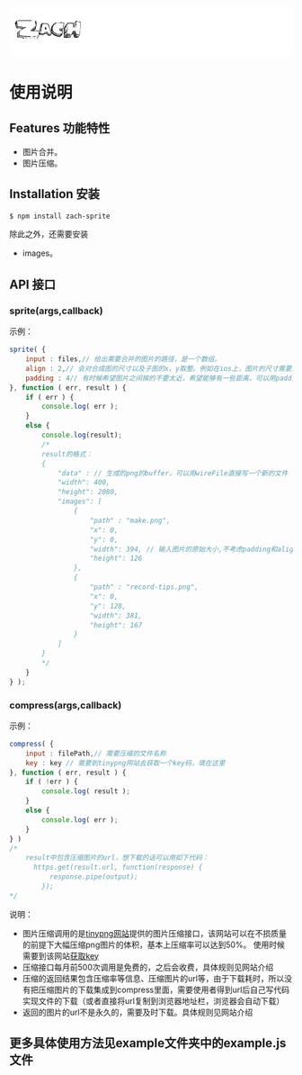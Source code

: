 <img src="zach.gif">

使用说明
=======

## Features 功能特性
* 图片合并。
* 图片压缩。

## Installation 安装
	$ npm install zach-sprite

除此之外，还需要安装
* images。

## API 接口

### sprite(args,callback)
示例：
```javascript
sprite( {
	input : files,// 给出需要合并的图片的路径，是一个数组。
	align : 2,// 会对合成图的尺寸以及子图的x、y取整。例如在ios上，图片的尺寸需要是2的整数倍，就可以设定align为2（align的默认值就是2）
	padding : 4// 有时候希望图片之间挨的不要太近，希望能够有一些距离，可以用padding来设置。
}, function ( err, result ) {
	if ( err ) {
		console.log( err );
	}
	else {
		console.log(result);
		/*
		result的格式：
		{
            "data" : // 生成的png的buffer，可以用wireFile直接写一个新的文件
            "width": 400,
            "height": 2080,
            "images": [
                {
                    "path" : "make.png",
                    "x": 0,
                    "y": 0,
                    "width": 394, // 输入图片的原始大小,不考虑padding和align
                    "height": 126
                },
                {
                    "path" : "record-tips.png",
                    "x": 0,
                    "y": 128,
                    "width": 381,
                    "height": 167
                }
            ]
        }
		*/
	}
} );
```

### compress(args,callback)
示例：
```javascript
compress( {
	input : filePath,// 需要压缩的文件名称
	key : key // 需要到tinypng网站去获取一个key码，填在这里
}, function ( err, result ) {
	if ( !err ) {
		console.log( result );
	}
	else {
		console.log( err );
	}
} )
/*
	result中包含压缩图片的url，想下载的话可以用如下代码：
	  https.get(result.url, function(response) {
          response.pipe(output);
        });
*/
```


说明：
* 图片压缩调用的是[tinypng网站](https://tinypng.com/)提供的图片压缩接口，该网站可以在不损质量的前提下大幅压缩png图片的体积，基本上压缩率可以达到50%。
  使用时候需要到该网站[获取key](https://tinypng.com/developers)
* 压缩接口每月前500次调用是免费的，之后会收费，具体规则见网站介绍
* 压缩的返回结果包含压缩率等信息、压缩图片的url等，由于下载耗时，所以没有把压缩图片的下载集成到compress里面，需要使用者得到url后自己写代码实现文件的下载（或者直接将url复制到浏览器地址栏，浏览器会自动下载）
* 返回的图片的url不是永久的，需要及时下载。具体规则见网站介绍

## 更多具体使用方法见example文件夹中的example.js文件